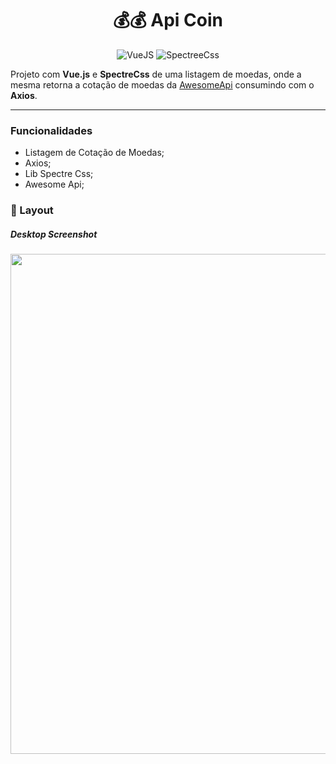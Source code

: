 <div align="center">

# 💰💰 Api Coin

![VueJS](https://img.shields.io/badge/Vue.js-35495E?style=flat&logo=vuedotjs&logoColor=4FC08D)
![SpectreeCss](https://img.shields.io/badge/Spectre_Css-5755d9?style=flat&logo=tailwind-css&logoColor=white)

<p align="center">

</div>

Projeto com **Vue.js** e **SpectreCss** de uma listagem de moedas, onde a mesma retorna a cotação de moedas da [AwesomeApi](https://docs.awesomeapi.com.br/api-de-moedas) consumindo com o **Axios**.

---

### Funcionalidades

- Listagem de Cotação de Moedas;
- Axios;
- Lib Spectre Css;
- Awesome Api;

### 🚧 Layout

##### Desktop Screenshot

<img src="https://raw.githubusercontent.com/savionascimentodev/Projetos-VueJs/main/assets/api-coin-desktop.png" width="800">
